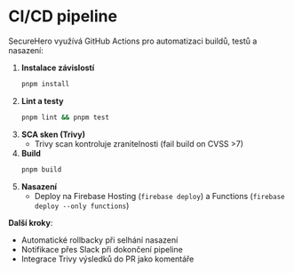 # CI/CD pipeline

SecureHero využívá GitHub Actions pro automatizaci buildů, testů a nasazení:

1. **Instalace závislostí**
   ```bash
   pnpm install
   ```
2. **Lint a testy**
   ```bash
   pnpm lint && pnpm test
   ```
3. **SCA sken (Trivy)**
   - Trivy scan kontroluje zranitelnosti (fail build on CVSS >7)
4. **Build**
   ```bash
   pnpm build
   ```
5. **Nasazení**
   - Deploy na Firebase Hosting (`firebase deploy`) a Functions (`firebase deploy --only functions`)

**Další kroky**:
- Automatické rollbacky při selhání nasazení
- Notifikace přes Slack při dokončení pipeline
- Integrace Trivy výsledků do PR jako komentáře